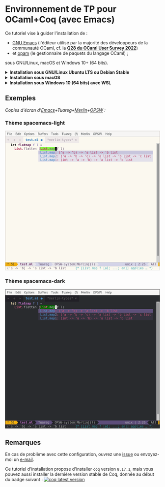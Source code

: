 # Environnement de TP pour OCaml+Coq (avec Emacs)

Ce tutoriel vise à guider l'installation de :

* [GNU Emacs](https://en.wikipedia.org/wiki/GNU_Emacs) (l'éditeur utilisé par la majorité des développeurs de la communauté OCaml, cf. la **[Q28 du OCaml User Survey 2022](https://ocaml-sf.org/docs/2022/ocaml-user-survey-2022.pdf)**)
* et [opam](https://opam.ocaml.org/) (le gestionnaire de paquets du langage OCaml) ;

sous GNU/Linux, macOS et Windows 10+ (64 bits).

<details><summary><b>Installation sous GNU/Linux Ubuntu LTS ou Debian Stable</b></summary>

(*Ces composants sont déjà installés sur les PC de l'UPS, sauter alors
ces étapes.*)

1. Installer `emacs` (version `>= 25.1`) et `rlwrap` (*optionnel mais recommandé*) :
   ```
   sudo apt-get update
   sudo apt-get install emacs rlwrap
   ```

1. Installer les dépendances d'`opam` :
   ```
   sudo apt-get install build-essential bubblewrap unzip tar curl git m4 rsync ca-certificates
   ```

1. Installer `opam` 2.x,
   **soit** la version disponible le gestionnaire de paquets [Debian](https://packages.debian.org/opam)/[Ubuntu](https://packages.ubuntu.com/opam) :
   ```
   sudo apt-get install opam
   ```

   **soit** la toute dernière version (avec le
   [script d'installation officiel](https://opam.ocaml.org/doc/Install.html)) :
   ```
   curl -fL https://github.com/ocaml/opam/raw/master/shell/install.sh > ./install.sh
   sh ./install.sh
   ```

1. Configurer `opam` puis installer `merlin` :
   ```
   opam init --auto-setup --bare
   opam switch create 4.12.1 ocaml-base-compiler.4.12.1
   eval $(opam env)
   opam update
   opam install merlin
   ```
   **Ne pas exécuter `opam user-setup install`**.

1. **Optionnel** : installer `utop` (pour un toplevel en ligne de commande plus riche que `rlwrap ocaml`)
   ```
   opam install utop
   ```

1. **Optionnel** : installer `coq` :
   ```
   opam repo add --all-switches --set-default coq-released https://coq.inria.fr/opam/released
   opam pin add -n -y -k version coq 8.17.1
   opam install -j 2 coq
   ```

## Installation des modes Emacs pour OCaml et Coq

(*Reprendre à cette étape si vous travaillez sur un PC de l'UPS.*)

Pour installer automatiquement les modes
[tuareg](https://github.com/ocaml/tuareg),
[merlin-eldoc](https://github.com/Khady/merlin-eldoc),
[merlin-iedit](https://github.com/ocaml/merlin/blob/master/emacs/merlin-iedit.el),
[company](https://github.com/company-mode/company-mode),
[ProofGeneral](https://github.com/ProofGeneral/PG),
[company-coq](https://github.com/cpitclaudel/company-coq) et
[magit](https://magit.vc) :

1. Téléchargez et placez le fichier `.emacs` fourni à la racine de
   votre *homedir* (`~/`) :
   ```
   cd                    # pour revenir à la racine du homedir (~/)
   mv -f .emacs .emacs~  # pour sauvegarder votre fichier au cas où
   # si la ligne précédente renvoie une erreur, ne pas en tenir compte
   curl -fL https://github.com/erikmd/tapfa-init.el/raw/master/.emacs > ~/.emacs
   ```
   > *Note* : Si vous n'utilisez pas `curl` mais la fonctionnalité de
   > téléchargement de votre navigateur, veillez à ce que celui-ci
   > n'enlève pas le point au début du fichier
   > ([`.emacs`](https://github.com/erikmd/tapfa-init.el/raw/master/.emacs),
   > pas `emacs`).

1. Lancer Emacs :
   ```
   emacs &
   ```
   L'installation des modes Emacs pour OCaml et Coq devrait se lancer
   automatiquement et durer environ 2'30.

   > ***Note pour les utilisateurs de Debian*** : si vous avez **Emacs 26.1**
   > (la version packagée [dans Debian 10](https://packages.debian.org/buster/emacs)),
   > vous pourriez avoir le message d'erreur
   > "Buffer ' \*http elpa.gnu.org:443\*' has a running process; kill it?" ou bien
   > "Failed to download 'melpa' archive during the package refresh step".
   > C'est un bug connu ([debbug #34341](https://debbugs.gnu.org/cgi/bugreport.cgi?bug=34341))
   > qui a été corrigé dans Emacs 26.3 et 27.1. En gardant Emacs 26.1,
   > un contournement simple consiste à décommenter la ligne
   > `(setq gnutls-algorithm-priority "NORMAL:-VERS-TLS1.3")`
   > dans votre fichier `.emacs` (enlever les `;;` devant cette ligne)
   > et redémarrer emacs.

   En cas d'un autre type de souci durant l'installation, faites
   <kbd>M-x package-install-selected-packages RET</kbd>
   (<kbd>M-x</kbd> désignant <kbd>Alt+X</kbd>
   et <kbd>RET</kbd> la touche Entrée) et redémarrez emacs.

1. Vous pouvez alors **créer ou ouvrir un fichier OCaml** en tapant
   <kbd>C-x C-f tp1.ml RET</kbd> (<kbd>C-x</kbd> désignant <kbd>Ctrl+X</kbd>).

   Tester alors l'installation en effectuant les deux choses suivantes :

   * Écrire une erreur de type (`let n = 1 + true`) et taper sur
     <kbd>C-x C-s</kbd> pour sauvegarder.
     Assurez-vous que l'IDE a bien mis en surbrillance l'erreur de type
     (et si vous placez le curseur dessus (ou tapez <kbd>C-c C-x</kbd>),
     vous devriez voir le message d'erreur complet :
     *This expression has type bool but an expression was expected of type int*).

   * Corriger l'expression précédemment tapée (`let n = 1 + 2`) puis taper sur
     <kbd>C-c C-e</kbd> pour évaluer l'expression courante dans un toplevel
     (si l'IDE affiche `OCaml REPL to run:` la première fois, valider avec
     <kbd>RET</kbd> = touche Entrée).
</details>

<details><summary><b>Installation sous macOS</b></summary>

1. Installer [Emacs avec Homebrew Cask](https://formulae.brew.sh/cask/emacs):
   ```
   brew install --cask emacs
   ```

1. Installer `opam` 2.x avec Homebrew :
   ```
   brew install opam
   ```

1. Configurer `opam` puis installer `merlin` :
   ```
   opam init --auto-setup --bare
   opam switch create 4.12.1 ocaml-base-compiler.4.12.1
   eval $(opam env)
   opam update
   opam install merlin
   ```
   **Ne pas exécuter `opam user-setup install`**.

1. **Optionnel** : installer `utop` (pour un toplevel en ligne de commande plus riche que `rlwrap ocaml`)
   ```
   opam install utop
   ```

1. **Optionnel** : installer `coq` :
   ```
   opam repo add --all-switches --set-default coq-released https://coq.inria.fr/opam/released
   opam pin add -n -y -k version coq 8.17.1
   opam install -j 2 coq
   ```

## Installation des modes Emacs pour OCaml et Coq

Pour installer automatiquement les modes
[tuareg](https://github.com/ocaml/tuareg),
[merlin-eldoc](https://github.com/Khady/merlin-eldoc),
[merlin-iedit](https://github.com/ocaml/merlin/blob/master/emacs/merlin-iedit.el),
[company](https://github.com/company-mode/company-mode),
[ProofGeneral](https://github.com/ProofGeneral/PG),
[company-coq](https://github.com/cpitclaudel/company-coq) et
[magit](https://magit.vc) :

1. Téléchargez et placez le fichier `.emacs` fourni à la racine de
   votre *homedir* (`~/`) :
   ```
   cd                    # pour revenir à la racine du homedir (~/)
   mv -f .emacs .emacs~  # pour sauvegarder votre fichier
   # si la ligne précédente renvoie une erreur, ne pas en tenir compte
   curl -fL https://github.com/erikmd/tapfa-init.el/raw/master/.emacs > ~/.emacs
   ```
   > *Note* : Si vous n'utilisez pas `curl` mais la fonctionnalité de
   > téléchargement de votre navigateur, veillez à ce que celui-ci
   > n'enlève pas le point au début du fichier
   > ([`.emacs`](https://github.com/erikmd/tapfa-init.el/raw/master/.emacs),
   > pas `emacs`).

1. Lancer Emacs :
   ```
   emacs &
   ```
   L'installation des modes Emacs pour OCaml et Coq devrait se lancer
   automatiquement en arrière-plan et durer environ 2'30.

   En cas de souci, faites
   <kbd>M-x package-install-selected-packages RET</kbd>
   (<kbd>M-x</kbd> désignant <kbd>Alt+X</kbd>
   et <kbd>RET</kbd> la touche Entrée) et redémarrez emacs.

1. Vous pouvez alors **créer ou ouvrir un fichier OCaml** en tapant
   <kbd>C-x C-f tp1.ml RET</kbd> (<kbd>C-x</kbd> désignant <kbd>Ctrl+X</kbd>).

   Tester alors l'installation en effectuant les deux choses suivantes :

   * Écrire une erreur de type (`let n = 1 + true`) et taper sur
     <kbd>C-x C-s</kbd> pour sauvegarder.
     Assurez-vous que l'IDE a bien mis en surbrillance l'erreur de type
     (et si vous placez le curseur dessus (ou tapez <kbd>C-c C-x</kbd>),
     vous devriez voir le message d'erreur complet :
     *This expression has type bool but an expression was expected of type int*).

   * Corriger l'expression précédemment tapée (`let n = 1 + 2`) puis taper sur
     <kbd>C-c C-e</kbd> pour évaluer l'expression courante dans un toplevel
     (si l'IDE affiche `OCaml REPL to run:` la première fois, valider avec
     <kbd>RET</kbd> = touche Entrée).

1. Et si vous avez installé `learn-ocaml-client`, pour utiliser le mode
   [`learn-ocaml`](https://github.com/pfitaxel/learn-ocaml.el#usage),
   vous pouvez taper <kbd>M-x learn-ocaml-mode RET</kbd>.
</details>

<details>
<summary><b>Installation sous Windows 10 (64 bits) avec WSL</b></summary>

**Note:** Les lignes ~~barrées~~ ci-dessous ne doivent pas être exécutées
(il s'agit des étapes de l'ancienne version du tutoriel qui nécessitait *emacs-modified for windows* et *wsl-alias*, et qui était moins robuste que la dernière version du tutoriel utilisant *emacs* natif pour Linux).

1. ~~Installer GNU Emacs 28 à partir de
   <https://emacs-modified.gitlab.io/windows/>~~

1. Installer WSL pour Windows 10+ :
   <https://aka.ms/wslstore>

1. Installer une distribution GNU/Linux (par exemple, `Ubuntu-22.04`)
   en suivant les instructions de <https://aka.ms/wslstore>.

1. Ouvrir un terminal WSL (par ex. en tapant le nom de la distribution
   dans le Menu Démarrer), répondez aux questions éventuelles
   et assurez-vous que vous avez un compte utilisateur Linux "normal" (**pas `root`**).

1. Mettre à jour l'index des paquets :

   ```
   sudo apt-get update
   ```

1. Installer les dépendances d'`opam` :

   ```
   sudo apt-get install build-essential bubblewrap unzip tar curl git m4 rsync ca-certificates
   ```

1. Installer `opam` 2.x,
   **soit** la version disponible le gestionnaire de paquets [Debian](https://packages.debian.org/opam)/[Ubuntu](https://packages.ubuntu.com/opam) :

   ```
   sudo apt-get install opam
   ```

   **soit** la toute dernière version (avec le
   [script d'installation officiel](https://opam.ocaml.org/doc/Install.html)) :

   ```
   curl -fL https://github.com/ocaml/opam/raw/master/shell/install.sh > ./install.sh
   sh ./install.sh
   ```

1. Configurer `opam` et installer `merlin` :
   (**`--disable-sandboxing` est requis**) :

   ```
   opam init --disable-sandboxing --auto-setup --bare
   opam switch create 4.12.1 ocaml-base-compiler.4.12.1
   eval $(opam env)
   opam update
   opam install merlin
   ```
   (*Les commandes précédentes doivent être copiées ligne à ligne !*)

   **Ne pas exécuter `opam user-setup install`**.

1. **Optionnel** : installer `coq` :
   ```
   opam repo add --all-switches --set-default coq-released https://coq.inria.fr/opam/released
   opam pin add -n -y -k version coq 8.17.1
   opam install -j 2 coq
   ```

1. **Optionnel** : installer `utop` (pour un toplevel en ligne de commande plus riche que `rlwrap ocaml`)
   ```
   opam install utop
   ```

1. ~~Installer `wsl-alias` :~~

   > ~~curl -fOL https://github.com/leongrdic/wsl-alias/raw/master/install.sh~~
   > ~~bash ./install.sh~~

   ~~et valider les questions posées.~~

1. ~~Ajouter comme indiqué, le chemin suivant à votre `PATH` Windows :
   `%userprofile%\wsl-alias` (vous pouvez vous inspirer de la page
   <https://stackoverflow.com/a/44272417>).~~

1. ~~Ouvrir un terminal cmd.exe (a.k.a. MS-DOS, **pas WSL**) et taper les
   commandes suivantes :~~

   > ~~`b wsl-alias add opam opam`~~  
   > ~~`b wsl-alias add ocaml "opam exec -- ocaml"`~~  
   > ~~`b wsl-alias add ocamlc "opam exec -- ocamlc"`~~  
   > ~~`b wsl-alias add ocamlmerlin "opam exec -- ocamlmerlin"`~~  
   > ~~`b wsl-alias add learn-ocaml-client "wrapper-learn-ocaml-client"`~~  
   > ~~`b wsl-alias add utop "opam exec -- utop"`~~  
   > ~~`b wsl-alias add coqtop "opam exec -- coqtop"`~~  
   > ~~`b wsl-alias add coqidetop "opam exec -- coqidetop"`~~  
   > ~~`b wsl-alias add coqc "opam exec -- coqc"`~~  
   > ~~`b wsl-alias list  # pour vérifier`~~  
   > ~~`b                 # sans argument, pour passer en mode WSL`~~

   ~~(*Les commandes précédentes doivent être copiées ligne à ligne !*)~~

   ~~Vérifier que vous êtes bien dans le répertoire `/mnt/c/Users/VOTRELOGIN` = dossier personnel Windows.~~

1. Dans la **ligne de commande WSL**, télécharger le fichier `.emacs` fourni :

   ```
   cd ~/
   mv -f .emacs .emacs.bak  # pour sauvegarder votre fichier au cas où
   # si la ligne précédente renvoie une erreur, ne pas en tenir compte

   curl -fL https://github.com/erikmd/tapfa-init.el/raw/master/.emacs > ~/.emacs # même config que Linux
   ```

1. ~~Toujours dans la **ligne de commande WSL**, éditer le fichier
   `~/.wsl-alias/env.sh` en tapant :~~

   > ~~`nano ~/.wsl-alias/env.sh`~~

   ~~Ajouter à la fin de ce fichier (qui doit déjà exister) :~~
   
   > ~~`wrapper-learn-ocaml-client() {`~~  
   > ~~`    declare -a args`~~  
   > ~~`    args=()`~~  
   > ~~`    for arg; do`~~  
   > ~~`    args[${#args[@]}]="$(sed -e 's|htt/mnt/p\\\?|http://|; s|http/mnt/s\\\?|https://|' <<< "$arg")"`~~  
   > ~~`    done`~~  
   > ~~`    exec opam exec -- learn-ocaml-client "${args[@]}"`~~  
   > ~~`}`~~  

   ~~Sauver avec <kbd>Ctrl+O</kbd> <kbd>Entrée</kbd> et quitter avec
   <kbd>Ctrl+X</kbd>.~~

1. ~~Lancer Emacs à partir de Windows.~~

1. Installer Emacs dans WSL, puis lancer Emacs à partir de WSL :

   ```
   sudo apt-get update && sudo apt-get install emacs
   eval $(opam env)
   emacs
   ```
   
   L'installation des modes Emacs pour OCaml et Coq
   ([tuareg](https://github.com/ocaml/tuareg),
   [merlin](https://github.com/ocaml/merlin),
   [company](https://github.com/company-mode/company-mode),
   [ProofGeneral](https://github.com/ProofGeneral/PG),
   [company-coq](https://github.com/cpitclaudel/company-coq) et
   [magit](https://magit.vc)) devrait
   se lancer automatiquement et durer environ 2'30.

   En cas de souci, faites
   <kbd>M-x package-install-selected-packages RET</kbd>
   (<kbd>M-x</kbd> désignant <kbd>Alt+X</kbd>
   et <kbd>RET</kbd> la touche Entrée) et redémarrez emacs.

1. Vous pouvez alors **créer ou ouvrir un fichier OCaml** en tapant
   <kbd>C-x C-f tp1.ml RET</kbd> (<kbd>C-x</kbd> désignant <kbd>Ctrl+X</kbd>).

   Tester alors l'installation en effectuant les deux choses suivantes :

   * Écrire une erreur de type (`let n = 1 + true`) et taper sur
     <kbd>C-x C-s</kbd> pour sauvegarder.
     Assurez-vous que l'IDE a bien mis en surbrillance l'erreur de type
     (et si vous placez le curseur dessus (ou tapez <kbd>C-c C-x</kbd>),
     vous devriez voir le message d'erreur complet :
     *This expression has type bool but an expression was expected of type int*).

   * Corriger l'expression précédemment tapée (`let n = 1 + 2`) puis taper sur
     <kbd>C-c C-e</kbd> pour évaluer l'expression courante dans un toplevel
     (si l'IDE affiche `OCaml REPL to run:` la première fois, valider avec
     <kbd>RET</kbd> = touche Entrée).
</details>

## Exemples

*Copies d'écran d'[Emacs](https://www.gnu.org/software/emacs/)+Tuareg+[Merlin](https://ocaml.github.io/merlin/editor/emacs/)+[OPSW](https://github.com/ProofGeneral/opam-switch-mode) :*


### Thème spacemacs-light

<a href="https://github.com/erikmd/tapfa-init.el/raw/master/images/2023_Screenshot_Tuareg_light.png"><img alt="spacemacs-light" width="754px" src="https://github.com/erikmd/tapfa-init.el/raw/master/images/2023_Screenshot_Tuareg_light.png"></a>

### Thème spacemacs-dark

<a href="https://github.com/erikmd/tapfa-init.el/raw/master/images/2023_Screenshot_Tuareg_dark.png"><img alt="spacemacs-dark" width="754px" src="https://github.com/erikmd/tapfa-init.el/raw/master/images/2023_Screenshot_Tuareg_dark.png"></a>

## Remarques

En cas de problème avec cette configuration, ouvrez une [issue](https://github.com/erikmd/tapfa-init.el/issues) ou envoyez-moi un [e-mail](https://github.com/erikmd).

Ce tutoriel d'installation propose d'installer `coq` version `8.17.1`,
mais vous pouvez aussi installer la dernière version stable de Coq, donnée au début du badge suivant :
[![coq latest version](https://img.shields.io/docker/v/coqorg/coq/latest)](https://github.com/coq/coq/releases)

